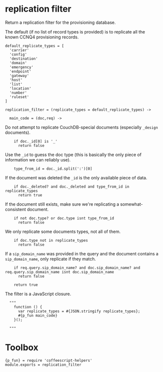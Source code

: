 replication filter
==================

Return a replication filter for the provisioning database.

The default (if no list of record types is provided) is to replicate all the known CCNQ4 provisioning records.

    default_replicate_types = [
      'carrier'
      'config'
      'destination'
      'domain'
      'emergency'
      'endpoint'
      'gateway'
      'host'
      'list'
      'location'
      'number'
      'ruleset'
    ]

    replication_filter = (replicate_types = default_replicate_types) ->

      main_code = (doc,req) ->

Do not attempt to replicate CouchDB-special documents (especially `_design` documents).

        if doc._id[0] is '_'
          return false

Use the `_id` to guess the doc type (this is basically the only piece of information we can reliably use).

        type_from_id = doc._id.split(':')[0]

If the document was deleted the `_id` is the only available piece of data.

        if doc._deleted? and doc._deleted and type_from_id in replicate_types
          return true

If the document still exists, make sure we're replicating a somewhat-consistent document.

        if not doc.type? or doc.type isnt type_from_id
          return false

We only replicate some documents types, not all of them.

        if doc.type not in replicate_types
          return false

If a `sip_domain_name` was provided in the query and the document contains a `sip_domain_name`, only replicate if they match.

        if req.query.sip_domain_name? and doc.sip_domain_name? and req.query.sip_domain_name isnt doc.sip_domain_name
          return false

        return true

The filter is a JavaScript closure.

      """
        function () {
          var replicate_types = #{JSON.stringify replicate_types};
          #{p_fun main_code}
        }();

      """

Toolbox
=======

    {p_fun} = require 'coffeescript-helpers'
    module.exports = replication_filter
